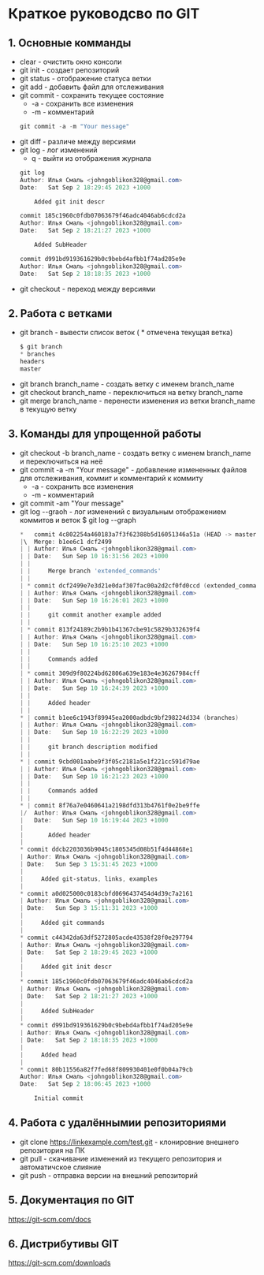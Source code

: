 # Краткое руководсво по GIT
## 1. Основные комманды
* clear - очистить окно консоли
* git init - создает репозиторий
* git status - отображение статуса ветки
* git add - добавить файл для отслеживания
* git commit - сохранить текущее состояние
    * -a - сохранить все изменения
    * -m - комментарий
    ```powershell
    git commit -a -m "Your message"
    ```
* git diff - различе между версиями
* git log - лог изменений
    * q - выйти из отображения журнала
    ```powershell
    git log
    Author: Илья Смаль <johngoblikon328@gmail.com>
    Date:   Sat Sep 2 18:29:45 2023 +1000

        Added git init descr

    commit 185c1960c0fdb07063679f46adc4046ab6cdcd2a
    Author: Илья Смаль <johngoblikon328@gmail.com>
    Date:   Sat Sep 2 18:21:27 2023 +1000

        Added SubHeader

    commit d991bd919361629b0c9bebd4afbb1f74ad205e9e
    Author: Илья Смаль <johngoblikon328@gmail.com>
    Date:   Sat Sep 2 18:18:35 2023 +1000
    ```
* git checkout - переход между версиями

## 2. Работа с ветками

* git branch - вывести список веток ( * отмечена текущая ветка)
    ```powershell
    $ git branch 
    * branches
    headers
    master
    ```
* git branch branch_name - создать ветку с именем branch_name
* git checkout branch_name - переключиться на ветку branch_name
* git merge branch_name - перенести изменения из ветки branch_name в текущую ветку

## 3. Команды для упрощенной работы

* git checkout -b branch_name - создать ветку с именем branch_name и переключиться на неё
* git commit -a -m "Your message" - добавление измененных файлов для отслеживания, коммит и комментарий к коммиту
    * -a - сохранить все изменения
    * -m - комментарий
* git commit -am "Your message"
* git log --graoh - лог изменений с визуальным отображением коммитов и веток
$ git log --graph
    ```powershell
    *   commit 4c802254a460183a7f3f62388b5d16051346a51a (HEAD -> master)
    |\  Merge: b1ee6c1 dcf2499
    | | Author: Илья Смаль <johngoblikon328@gmail.com>
    | | Date:   Sun Sep 10 16:31:56 2023 +1000
    | |
    | |     Merge branch 'extended_commands'
    | |
    | * commit dcf2499e7e3d21e0daf307fac00a2d2cf0fd0ccd (extended_commands)
    | | Author: Илья Смаль <johngoblikon328@gmail.com>
    | | Date:   Sun Sep 10 16:26:01 2023 +1000
    | |
    | |     git commit another example added
    | |
    | * commit 813f24189c2b9b1b41367cbe91c5829b332639f4
    | | Author: Илья Смаль <johngoblikon328@gmail.com>
    | | Date:   Sun Sep 10 16:25:10 2023 +1000
    | |
    | |     Commands added
    | |
    | * commit 309d9f80224bd62806a639e183e4e36267984cff
    | | Author: Илья Смаль <johngoblikon328@gmail.com>
    | | Date:   Sun Sep 10 16:24:39 2023 +1000
    | |
    | |     Added header
    | |
    * | commit b1ee6c1943f89945ea2000adbdc9bf298224d334 (branches)
    | | Author: Илья Смаль <johngoblikon328@gmail.com>
    | | Date:   Sun Sep 10 16:22:29 2023 +1000
    | |
    | |     git branch description modified
    | |
    * | commit 9cbd001aabe9f3f05c2181a5e1f221cc591d79ae
    | | Author: Илья Смаль <johngoblikon328@gmail.com>
    | | Date:   Sun Sep 10 16:21:23 2023 +1000
    | |
    | |     Commands added
    | |
    * | commit 8f76a7e0460641a2198dfd313b4761f0e2be9ffe
    |/  Author: Илья Смаль <johngoblikon328@gmail.com>
    |   Date:   Sun Sep 10 16:19:44 2023 +1000
    |
    |       Added header
    |
    * commit ddcb2203036b9045c1805345d08b51f4d44868e1
    | Author: Илья Смаль <johngoblikon328@gmail.com>
    | Date:   Sun Sep 3 15:31:45 2023 +1000
    |
    |     Added git-status, links, examples
    |
    * commit a0d025000c0183cbfd0696437454d4d39c7a2161
    | Author: Илья Смаль <johngoblikon328@gmail.com>
    | Date:   Sun Sep 3 15:11:31 2023 +1000
    |
    |     Added git commands
    |
    * commit c44342da63df5272805acde43538f28f0e297794
    | Author: Илья Смаль <johngoblikon328@gmail.com>
    | Date:   Sat Sep 2 18:29:45 2023 +1000
    |
    |     Added git init descr
    |
    * commit 185c1960c0fdb07063679f46adc4046ab6cdcd2a
    | Author: Илья Смаль <johngoblikon328@gmail.com>
    | Date:   Sat Sep 2 18:21:27 2023 +1000
    |
    |     Added SubHeader
    |
    * commit d991bd919361629b0c9bebd4afbb1f74ad205e9e
    | Author: Илья Смаль <johngoblikon328@gmail.com>
    | Date:   Sat Sep 2 18:18:35 2023 +1000
    |
    |     Added head
    |
    * commit 80b11556a82f7fed68f809930401e0f0b04a79cb
    Author: Илья Смаль <johngoblikon328@gmail.com>
    Date:   Sat Sep 2 18:06:45 2023 +1000

        Initial commit
    ```

## 4. Работа с удалённымии репозиториями

* git clone <https://linkexample.com/test.git> - клонировние внешнего репозитория на ПК
* git pull - скачивание изменений из текущего репозитория и автоматичское слияние
* git push - отправка версии на внешний репозиторий


## 5. Документация по GIT
<https://git-scm.com/docs>

## 6. Дистрибутивы GIT
<https://git-scm.com/downloads>